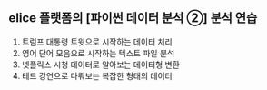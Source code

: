 ## elice 플랫폼의 [파이썬 데이터 분석 ②] 분석 연습

1. 트럼프 대통령 트윗으로 시작하는 데이터 처리  
2. 영어 단어 모음으로 시작하는 텍스트 파일 분석  
3. 넷플릭스 시청 데이터로 알아보는 데이터형 변환  
4. 테드 강연으로 다뤄보는 복잡한 형태의 데이터   
